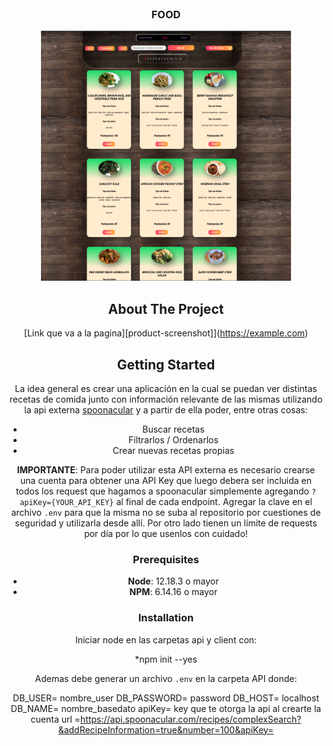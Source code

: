 <div id="top"></div>
<!--
*** Thanks for checking out the Best-README-Template. If you have a suggestion
*** that would make this better, please fork the repo and create a pull request
*** or simply open an issue with the tag "enhancement".
*** Don't forget to give the project a star!
*** Thanks again! Now go create something AMAZING! :D
-->



<!-- PROJECT SHIELDS -->
<!--
*** I'm using markdown "reference style" links for readability.
*** Reference links are enclosed in brackets [ ] instead of parentheses ( ).
*** See the bottom of this document for the declaration of the reference variables
*** for contributors-url, forks-url, etc. This is an optional, concise syntax you may use.
*** https://www.markdownguide.org/basic-syntax/#reference-style-links
-->
<!--
[![Contributors][contributors-shield]][contributors-url]
[![Forks][forks-shield]][forks-url]
[![Stargazers][stars-shield]][stars-url]
[![Issues][issues-shield]][issues-url]
[![MIT License][license-shield]][license-url]
[![LinkedIn][linkedin-shield]][linkedin-url]
-->


<!-- PROJECT LOGO -->
<br />

  <h3 align="center">FOOD</h3>
<div align="center">
    <img src="images/Home.png" alt="Logo" width="400" height="400">
  </a>


<!-- ABOUT THE PROJECT -->
## About The Project

[Link que va a la pagina][product-screenshot]](https://example.com)





<!-- GETTING STARTED -->
## Getting Started

La idea general es crear una aplicación en la cual se puedan ver distintas recetas de comida junto con información relevante de las mismas utilizando la api externa [spoonacular](https://spoonacular.com/food-api) y a partir de ella poder, entre otras cosas:

  - Buscar recetas
  - Filtrarlos / Ordenarlos
  - Crear nuevas recetas propias


 __IMPORTANTE__: Para poder utilizar esta API externa es necesario crearse una cuenta para obtener una API Key que luego debera ser incluida en todos los request que hagamos a spoonacular simplemente agregando `?apiKey={YOUR_API_KEY}` al final de cada endpoint. Agregar la clave en el archivo `.env` para que la misma no se suba al repositorio por cuestiones de seguridad y utilizarla desde allí. Por otro lado tienen un límite de requests por día por lo que usenlos con cuidado!

### Prerequisites

 * __Node__: 12.18.3 o mayor
 * __NPM__: 6.14.16 o mayor
 

### Installation

Iniciar node en las carpetas api y client con:

*npm init --yes

Ademas debe generar un archivo `.env` en la carpeta API donde:

DB_USER= nombre_user
DB_PASSWORD= password
DB_HOST= localhost
DB_NAME= nombre_basedato
apiKey= key que te otorga la api al crearte la cuenta
url =https://api.spoonacular.com/recipes/complexSearch?&addRecipeInformation=true&number=100&apiKey=


